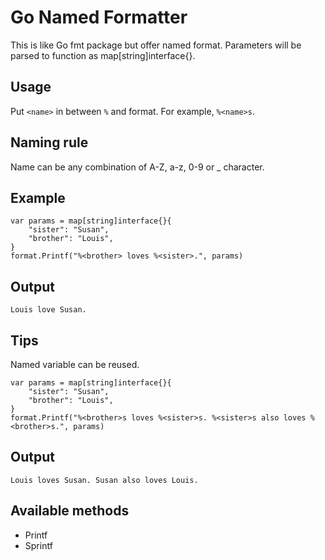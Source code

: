 # Go Named Formatter

This is like Go fmt package but offer named format. Parameters will be parsed to function as map[string]interface{}.

## Usage

Put ```<name>``` in between ```%``` and format. For example, ```%<name>s```.

## Naming rule

Name can be any combination of A-Z, a-z, 0-9 or _ character.

## Example

```
var params = map[string]interface{}{
    "sister": "Susan",
    "brother": "Louis",
}
format.Printf("%<brother> loves %<sister>.", params)
```

## Output

```
Louis love Susan.
```

## Tips

Named variable can be reused.

```
var params = map[string]interface{}{
    "sister": "Susan",
    "brother": "Louis",
}
format.Printf("%<brother>s loves %<sister>s. %<sister>s also loves %<brother>s.", params)
```

## Output

```
Louis loves Susan. Susan also loves Louis.
```

## Available methods

* Printf
* Sprintf